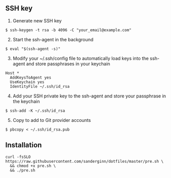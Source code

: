 ## SSH key
1. Generate new SSH key

`$ ssh-keygen -t rsa -b 4096 -C "your_email@example.com"`

2. Start the ssh-agent in the background

`$ eval "$(ssh-agent -s)"`

3. Modify your ~/.ssh/config file to automatically load keys into the ssh-agent and store passphrases in your keychain
```
Host *
  AddKeysToAgent yes
  UseKeychain yes
  IdentityFile ~/.ssh/id_rsa
```
4. Add your SSH private key to the ssh-agent and store your passphrase in the keychain

`$ ssh-add -K ~/.ssh/id_rsa`

5. Copy to add to Git provider accounts

`$ pbcopy < ~/.ssh/id_rsa.pub`

## Installation
```
curl -fsSLO https://raw.githubusercontent.com/sanderginn/dotfiles/master/pre.sh \
  && chmod +x pre.sh \
  && ./pre.sh
```


